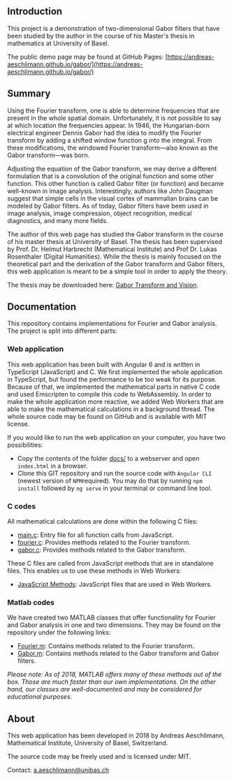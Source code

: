 ## Introduction

This project is a demonstration of two-dimensional Gabor filters that have been studied by the author in the course of his Master's thesis in mathematics at University of Basel.
 
The public demo page may be found at GitHub Pages: [https://andreas-aeschlimann.github.io/gabor/](https://andreas-aeschlimann.github.io/gabor/)

## Summary

Using the Fourier transform, one is able to determine frequencies that are present in the whole spatial domain. Unfortunately, it is not possible to say at which location the frequencies appear. In 1946, the Hungarian-born electrical engineer Dennis Gabor had the idea to modify the Fourier transform by adding a shifted window function g into the integral. From these modifications, the windowed Fourier transform—also known as the Gabor transform—was born.

Adjusting the equation of the Gabor transform, we may derive a different formulation that is a convolution of the original function and some other function. This other function is called Gabor filter (or function) and became well-known in image analysis. Interestingly, authors like John Daugman suggest that simple cells in the visual cortex of mammalian brains can be modeled by Gabor filters. As of today, Gabor filters have been used in image analysis, image compression, object recognition, medical diagnostics, and many more fields.

The author of this web page has studied the Gabor transform in the course of his master thesis at University of Basel. The thesis has been supervised by Prof. Dr. Helmut Harbrecht (Mathematical Institute) and Prof Dr. Lukas Rosenthaler (Digital Humanities). While the thesis is mainly focused on the theoretical part and the derivation of the Gabor transform and Gabor filters, this web application is meant to be a simple tool in order to apply the theory.

The thesis may be downloaded here: [Gabor Transform and Vision](src/assets/docs/GaborTransform.pdf).

## Documentation

This repository contains implementations for Fourier and Gabor analysis. The project is split into different parts:

### Web application

This web application has been built with Angular 6 and is written in TypeScript (JavaScript) and C. We first implemented the whole application in TypeScript, but found the performance to be too weak for its purpose. Because of that, we implemented the mathematical parts in native C code and used Emscripten to compile this code to WebAssembly. In order to make the whole application more reactive, we added Web Workers that are able to make the mathematical calculations in a background thread. The whole source code may be found on GitHub and is available with MIT license.

If you would like to run the web application on your computer, you have two possibilities:

* Copy the contents of the folder [docs/](docs/) to a webserver and open `index.html` in a browser.
* Clone this GIT repository and run the source code with `Angular CLI` (newest version of `NPM`required). You may do that by running ``npm install`` followed by ``ng serve`` in your terminal or command line tool.

### C codes

All mathematical calculations are done within the following C files:

* [main.c](src/assets/c/main.c): Entry file for all function calls from JavaScript.
* [fourier.c](src/assets/c/fourier.c): Provides methods related to the Fourier transform.
* [gabor.c](src/assets/c/gabor.c): Provides methods related to the Gabor transform.

These C files are called from JavaScript methods that are in standalone files. This enables us to use these methods in Web Workers:

* [JavaScript Methods](src/assets/js): JavaScript files that are used in Web Workers.

### Matlab codes

We have created two MATLAB classes that offer functionality for Fourier and Gabor analysis in one and two dimensions. They may be found on the repository under the following links:

* [Fourier.m](src/assets/matlab/Fourier.m): Contains methods related to the Fourier transform.
* [Gabor.m](src/assets/matlab/Gabor.m): Contains methods related to the Gabor transform and Gabor filters.

*Please note: As of 2018, MATLAB offers many of these methods out of the box. Those are much faster than our own implementations. On the other hand, our classes are well-documented and may be considered for educational purposes.*

## About

This web application has been developed in 2018 by Andreas Aeschlimann, Mathematical Institute, University of Basel, Switzerland.

The source code may be freely used and is licensed under MIT.

Contact: a.aeschlimann@unibas.ch